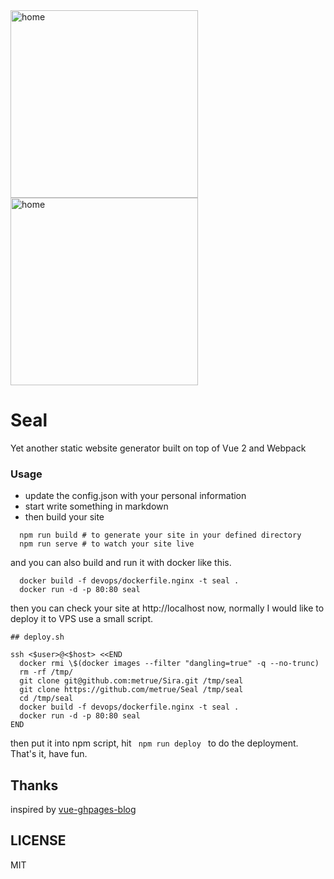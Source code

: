 <img src="https://raw.githubusercontent.com/metrue/Seal/master/screenshots/home.png" alt="home" style="width: 300px;"/>
<img src="https://raw.githubusercontent.com/metrue/Seal/master/screenshots/post.png" alt="home" style="width: 300px;"/>

# Seal

Yet another static website generator built on top of Vue 2 and Webpack

### Usage

* update the config.json with your personal information
* start write something in markdown
* then build your site

```
  npm run build # to generate your site in your defined directory
  npm run serve # to watch your site live
```

and you can also build and run it with docker like this.

```
  docker build -f devops/dockerfile.nginx -t seal .
  docker run -d -p 80:80 seal
```

then you can check your site at http://localhost now, normally I would like to deploy it to VPS use a small script.

```
## deploy.sh

ssh <$user>@<$host> <<END
  docker rmi \$(docker images --filter "dangling=true" -q --no-trunc)
  rm -rf /tmp/
  git clone git@github.com:metrue/Sira.git /tmp/seal
  git clone https://github.com/metrue/Seal /tmp/seal
  cd /tmp/seal
  docker build -f devops/dockerfile.nginx -t seal .
  docker run -d -p 80:80 seal
END
```

then put it into npm script, hit <code> npm run deploy </code> to do the deployment. That's it, have fun.

## Thanks

inspired by [vue-ghpages-blog](https://github.com/viko16/vue-ghpages-blog)

## LICENSE

MIT
